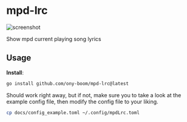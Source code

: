# mpd-lrc

![screenshot](docs/Screenshot.png)

Show mpd current playing song lyrics

## Usage

**Install**:
```sh
go install github.com/ony-boom/mpd-lrc@latest
```
Should work right away, but if not, make sure you to take a look at the example config file,
then modify the config file to your liking.

```sh
cp docs/config_example.toml ~/.config/mpdLrc.toml
```
